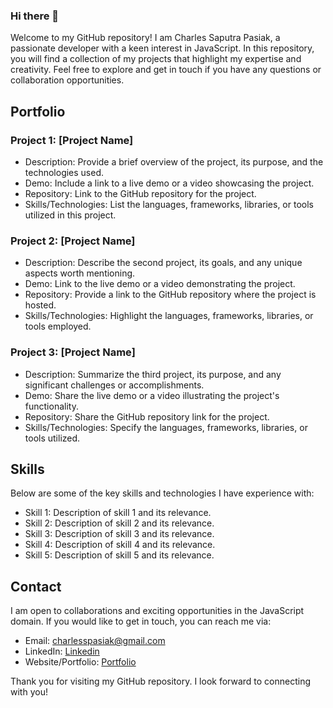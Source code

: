 ### Hi there 👋

Welcome to my GitHub repository! I am Charles Saputra Pasiak, a passionate developer with a keen interest in JavaScript. In this repository, you will find a collection of my projects that highlight my expertise and creativity. Feel free to explore and get in touch if you have any questions or collaboration opportunities.

## Portfolio

### Project 1: [Project Name]

- Description: Provide a brief overview of the project, its purpose, and the technologies used.
- Demo: Include a link to a live demo or a video showcasing the project.
- Repository: Link to the GitHub repository for the project.
- Skills/Technologies: List the languages, frameworks, libraries, or tools utilized in this project.

### Project 2: [Project Name]

- Description: Describe the second project, its goals, and any unique aspects worth mentioning.
- Demo: Link to the live demo or a video demonstrating the project.
- Repository: Provide a link to the GitHub repository where the project is hosted.
- Skills/Technologies: Highlight the languages, frameworks, libraries, or tools employed.

### Project 3: [Project Name]

- Description: Summarize the third project, its purpose, and any significant challenges or accomplishments.
- Demo: Share the live demo or a video illustrating the project's functionality.
- Repository: Share the GitHub repository link for the project.
- Skills/Technologies: Specify the languages, frameworks, libraries, or tools utilized.

## Skills

Below are some of the key skills and technologies I have experience with:

- Skill 1: Description of skill 1 and its relevance.
- Skill 2: Description of skill 2 and its relevance.
- Skill 3: Description of skill 3 and its relevance.
- Skill 4: Description of skill 4 and its relevance.
- Skill 5: Description of skill 5 and its relevance.

## Contact

I am open to collaborations and exciting opportunities in the JavaScript domain. If you would like to get in touch, you can reach me via:

- Email: charlesspasiak@gmail.com
- LinkedIn: [Linkedin](https://www.linkedin.com/in/charles-pasiak-304395146/)
- Website/Portfolio: [Portfolio](https://charlesspasiak.github.io/portfolio-tailwind-css/)

Thank you for visiting my GitHub repository. I look forward to connecting with you!
